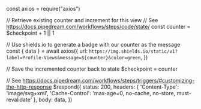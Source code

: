 const axios = require("axios")

// Retrieve existing counter and increment for this view
// See https://docs.pipedream.com/workflows/steps/code/state/
const counter = $checkpoint + 1 || 1

// Use shields.io to generate a badge with our counter as the message
const { data } = await axios({
  url: `https://img.shields.io/static/v1?label=Profile-Views&message=${counter}&color=green`,
})

// Save the incremented counter back to state
$checkpoint = counter

// See https://docs.pipedream.com/workflows/steps/triggers/#customizing-the-http-response
$respond({
  status: 200,
  headers: {
    'Content-Type': 'image/svg+xml',
    'Cache-Control': 'max-age=0, no-cache, no-store, must-revalidate'
  },
  body: data,
}) 
